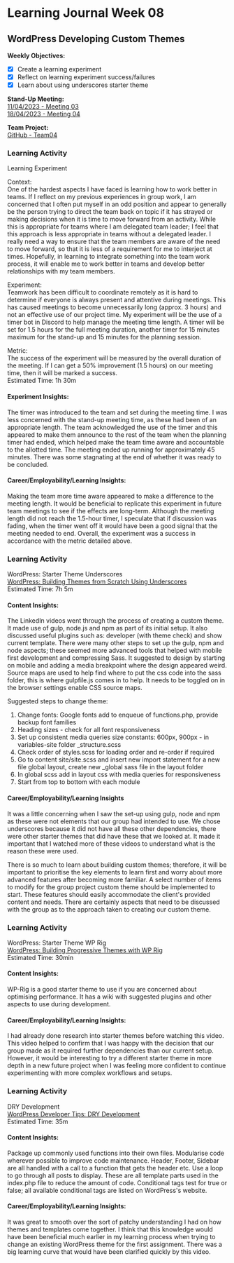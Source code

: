 # Learning Journal Week 08

## WordPress Developing Custom Themes

**Weekly Objectives:**

- [x] Create a learning experiment
- [x] Reflect on learning experiment success/failures
- [x] Learn about using underscores starter theme

**Stand-Up Meeting:** <br>
[11/04/2023 - Meeting 03](https://youtu.be/pjwi8bn54BI) <br>
[18/04/2023 - Meeting 04](https://youtu.be/EYKuhkzewbw)

**Team Project:** <br>
[GitHub - Team04](https://github.com/cp3402-students/cp3402-2023-a2-team04)

### Learning Activity

Learning Experiment <br>

Context: <br>
One of the hardest aspects I have faced is learning how to work better in teams. If I reflect on my previous experiences
in group work, I am concerned that I often put myself in an odd position and appear to generally be the person trying to
direct the team back on topic if it has strayed or making decisions when it is time to move forward from an activity.
While this is appropriate for teams where I am delegated team leader; I feel that this approach is less appropriate in
teams without a delegated leader. I really need a way to ensure that the team members are aware of the need to move
forward, so that it is less of a requirement for me to interject at times. Hopefully, in learning to integrate something
into the team work process, it will enable me to work better in teams and develop better relationships with my team
members.

Experiment: <br>
Teamwork has been difficult to coordinate remotely as it is hard to determine if everyone is always present and
attentive during meetings. This has caused meetings to become unnecessarily long (approx. 3 hours) and not an effective
use of our project time. My experiment will be the use of a timer bot in Discord to help manage the meeting time length.
A timer will be set for 1.5 hours for the full meeting duration, another timer for 15 minutes maximum for the stand-up
and 15 minutes for the planning session.
<br>

Metric: <br>
The success of the experiment will be measured by the overall duration of the meeting. If I can get a 50% improvement
(1.5 hours) on our meeting time, then it will be marked a success.
<br>
Estimated Time: 1h 30m

#### Experiment Insights:

The timer was introduced to the team and set during the meeting time. I was less concerned with the stand-up meeting
time, as these had been of an appropriate length. The team acknowledged the use of the timer and this appeared to make
them announce to the rest of the team when the planning timer had ended, which helped make the team time aware and
accountable to the allotted time. The meeting ended up running for approximately 45 minutes. There was some stagnating
at the end of whether it was ready to be concluded.

#### Career/Employability/Learning Insights:

Making the team more time aware appeared to make a difference to the meeting length. It would be beneficial to replicate
this experiment in future team meetings to see if the effects are long-term. Although the meeting length did not reach
the 1.5-hour timer, I speculate that if discussion was fading, when the timer went off it would have been a good signal
that the meeting needed to end. Overall, the experiment was a success in accordance with the metric detailed above.

### Learning Activity

WordPress: Starter Theme Underscores <br>
[WordPress: Building Themes from Scratch Using Underscores](https://www.linkedin.com/learning/wordpress-building-themes-from-scratch-using-underscores-2/welcome?u=2223545) <br>
Estimated Time: 7h 5m

#### Content Insights:

The LinkedIn videos went through the process of creating a custom theme. It made use of gulp, node.js and npm as part of
its initial setup. It also discussed useful plugins such as: developer (with theme check) and show current template.
There were many other steps to set up the gulp, npm and node aspects; these seemed more advanced tools that helped with
mobile first development and compressing Sass. It suggested to design by starting on mobile and adding a media
breakpoint where the design appeared weird. Source maps are used to help find where to put the css code into the sass
folder, this is where gulpfile.js comes in to help. It needs to be toggled on in the browser settings enable CSS source
maps.

Suggested steps to change theme:

1. Change fonts: Google fonts add to enqueue of functions.php, provide backup font families
2. Heading sizes - check for all font responsiveness
3. Set up consistent media queries size constants: 600px, 900px - in variables-site folder _structure.scss
4. Check order of styles.scss for loading order and re-order if required
5. Go to content site/site.scss and insert new import statement for a new file global layout, create new _global sass
   file in the layout folder
6. In global scss add in layout css with media queries for responsiveness
7. Start from top to bottom with each module

#### Career/Employability/Learning Insights

It was a little concerning when I saw the set-up using gulp, node and npm as these were not elements that our group had
intended to use. We chose underscores because it did not have all these other dependencies, there were other starter
themes that did have these that we looked at. It made it important that I watched more of these videos to understand
what is the reason these were used.

There is so much to learn about building custom themes; therefore, it will be important to prioritise the key elements
to learn first and worry about more advanced features after becoming more familiar. A select number of items to modify
for the group project custom theme should be implemented to start. These features should easily accommodate the client's
provided content and needs. There are certainly aspects that need to be discussed with the group as to the approach
taken to creating our custom theme.

### Learning Activity

WordPress: Starter Theme WP Rig <br>
[WordPress: Building Progressive Themes with WP Rig](https://www.linkedin.com/learning/wordpress-building-progressive-themes-with-wp-rig-2/buidling-progressive-wordpress-themes?u=2223545) <br>
Estimated Time: 30min

#### Content Insights:

WP-Rig is a good starter theme to use if you are concerned about optimising performance. It has a wiki with
suggested plugins and other aspects to use during development.

#### Career/Employability/Learning Insights:

I had already done research into starter themes before watching this video. This video helped to confirm that I was
happy with the decision that our group made as it required further dependencies than our current setup. However, it
would be interesting to try a different starter theme in more depth in a new future project when I was feeling more
confident to continue experimenting with more complex workflows and setups.

### Learning Activity

DRY Development <br>
[WordPress Developer Tips: DRY Development](https://www.linkedin.com/learning/wordpress-developer-tips-dry-development/welcome?u=2223545) <br>
Estimated Time: 35m

#### Content Insights:

Package up commonly used functions into their own files. Modularise code wherever possible to improve code maintenance.
Header, Footer, Sidebar are all handled with a call to a function that gets the header etc. Use a loop to go through all
posts to display. These are all template parts used in the index.php file to reduce the amount of code. Conditional tags
test for true or false; all available conditional tags are listed on WordPress's website.

#### Career/Employability/Learning Insights:

It was great to smooth over the sort of patchy understanding I had on how themes and templates come together. I think
that this knowledge would have been beneficial much earlier in my learning process when trying to change an existing
WordPress theme for the first assignment. There was a big learning curve that would have been clarified quickly by this
video. 